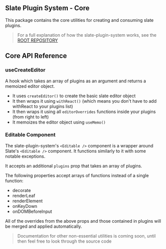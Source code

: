 ## Slate Plugin System - Core

This package contains the core utilities for creating and consuming slate plugins.

> For a full explanation of how the slate-plugin-system works, see the [ROOT REPOSITORY](../../README.md)

## Core API Reference

### useCreateEditor

A hook which takes an array of plugins as an argument and returns a memoized editor object.

- It uses `createEditor()` to create the basic slate editor object
- It then wraps it using `withReact()` (which means you don't have to add withReact to your plugins list)
- It then wraps it using all `editorOverrides` functions inside your plugins (from right to left)
- It memoizes the editor object using `useMemo()`

### Editable Component

The slate-plugin-system's `<Editable />` component is a wrapper around Slate's `<Editable />` component. It functions similarly to it with some notable exceptions.

It accepts an additional `plugins` prop that takes an array of plugins.

The following properties accept arrays of functions instead of a single function:

- decorate
- renderLeaf
- renderElement
- onKeyDown
- onDOMBeforeInput

All of the overrides from the above props and those contained in plugins will be merged and applied automatically.

> Documentation for other non-essential utilities is coming soon, until then feel free to look through the source code